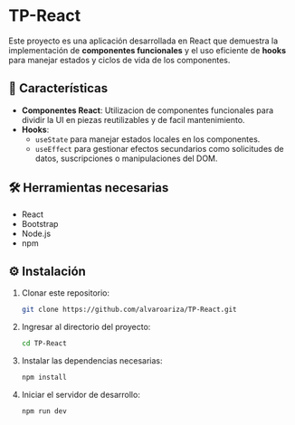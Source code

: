 # TP-React

Este proyecto es una aplicación desarrollada en React que demuestra la implementación de **componentes funcionales** y el uso eficiente de **hooks** para manejar estados y ciclos de vida de los componentes.

## 🚀 Características

- **Componentes React**: Utilizacion de componentes funcionales para dividir la UI en piezas reutilizables y de facil mantenimiento.
- **Hooks**:
  - `useState` para manejar estados locales en los componentes.
  - `useEffect` para gestionar efectos secundarios como solicitudes de datos, suscripciones o manipulaciones del DOM.

## 🛠️ Herramientas necesarias

- React
- Bootstrap
- Node.js
- npm

## ⚙️ Instalación

1. Clonar este repositorio:
   ```bash
   git clone https://github.com/alvaroariza/TP-React.git
   ```
2. Ingresar al directorio del proyecto:
   ```bash
   cd TP-React
   ```
3. Instalar las dependencias necesarias:
   ```bash
   npm install
   ```
4. Iniciar el servidor de desarrollo:
   ```bash
   npm run dev
   ```
